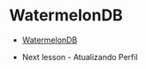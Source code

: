 # WatermelonDB

- [WatermelonDB](https://nozbe.github.io/WatermelonDB/)

- Next lesson - Atualizando Perfil
